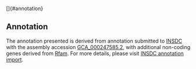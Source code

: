 []{#annotation}

Annotation
----------

The annotation presented is derived from annotation submitted to
[INSDC](http://www.insdc.org) with the assembly accession
[GCA\_000247585.2](http://www.ebi.ac.uk/ena/data/view/GCA_000247585.2),
with additional non-coding genes derived from
[Rfam](http://rfam.xfam.org/). For more details, please visit [INSDC
annotation
import](http://ensemblgenomes.org/info/data/insdc_annotation).
